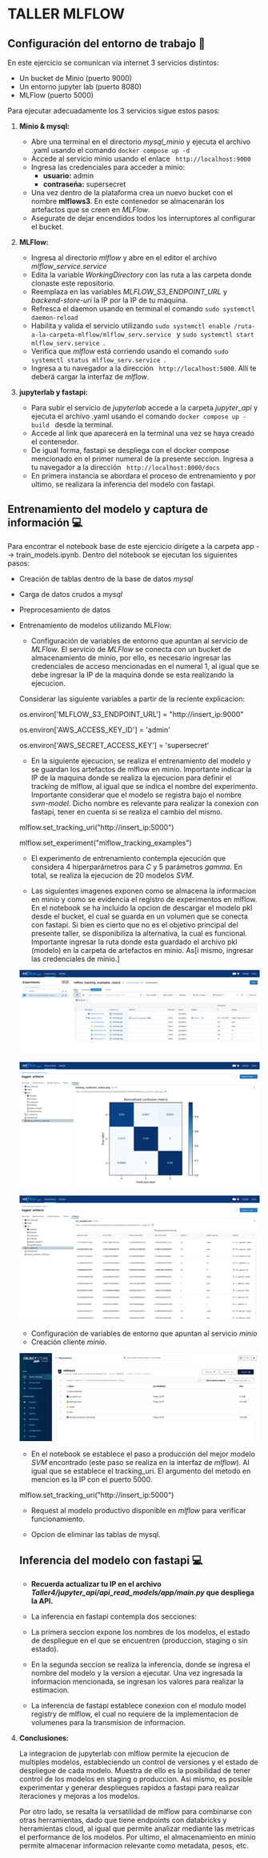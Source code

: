 # TALLER MLFLOW #

## Configuración del entorno de trabajo :wrench: ##

En este ejercicio se comunican vía internet 3 servicios distintos:
- Un bucket de Minio (puerto 9000)
- Un entorno jupyter lab (puerto 8080)
- MLFlow (puerto 5000)

Para ejecutar adecuadamente los 3 servicios sigue estos pasos:
1. **Minio & mysql:**
   - Abre una terminal en el directorio *mysql_minio* y ejecuta el archivo .yaml usando el comando ```docker compose up -d ```
   - Accede al servicio minio usando el enlace ``` http://localhost:9000```
   - Ingresa las credenciales para acceder a minio:
     - **usuario:** admin
     - **contraseña:** supersecret
   - Una vez dentro de la plataforma crea un nuevo bucket con el nombre **mlflows3**. En este contenedor se almacenarán los artefactos que se creen en *MLFlow*.
   - Asegurate de dejar encendidos todos los interruptores al configurar el bucket.

2. **MLFlow:**
   - Ingresa al directorio *mlflow* y abre en el editor el archivo *mlflow_service.service*
   - Edita la variable *WorkingDirectory* con las ruta a las carpeta donde clonaste este repositorio.
   - Reemplaza en las variables *MLFLOW_S3_ENDPOINT_URL* y *backend-store-uri* la IP por la IP de tu máquina.
   - Refresca el daemon usando en terminal el comando ``` sudo systemctl daemon-reload ```
   - Habilita y valida el servicio utilizando ```sudo systemctl enable /ruta-a-la-carpeta-mlflow/mlflow_serv.service ``` y ```sudo systemctl start mlflow_serv.service ```.
   - Verifica que *mlflow* está corriendo usando el comando ```sudo systemctl status mlflow_serv.service ```.
   - Ingresa a tu navegador a la dirección ``` http://localhost:5000```. Allí te deberá cargar la interfaz de *mlflow*.

3. **jupyterlab y fastapi:**
   -  Para subir el servicio de *jupyterlab* accede a la carpeta *jupyter_api* y ejecuta el archivo .yaml usando el comando ```docker compose up -build ``` desde la terminal.
   - Accede al link que aparecerá en la terminal una vez se haya creado el contenedor.
   - De igual forma, fastapi se despliega con el docker compose mencionado en el primer numeral de la presente seccion. Ingresa a tu navegador a la dirección ``` http://localhost:8000/docs```
   - En primera instancia se abordara el proceso de entrenamiento y por ultimo, se realizara la inferencia del modelo con fastapi.

## Entrenamiento del modelo y captura de información :computer: ##

Para encontrar el notebook base de este ejercicio dirígete a la carpeta app --> train_models.ipynb. Dentro del notebook se ejecutan los siguientes pasos:

- Creación de tablas dentro de la base de datos *mysql*
- Carga de datos crudos a *mysql*
- Preprocesamiento de datos
- Entrenamiento de modelos utilizando MLFlow:
  - Configuración de variables de entorno que apuntan al servicio de *MLFlow*. El servicio de *MLFlow* se conecta con un bucket de almacenamiento de minio, por ello, es necesario ingresar las credenciales de acceso mencionadas en el numeral 1, al igual que se debe ingresar la IP de la maquina donde se esta realizando la ejecucion.

  Considerar las siguiente variables a partir de la reciente explicacion:

  os.environ['MLFLOW_S3_ENDPOINT_URL'] = "http://insert_ip:9000"

  os.environ['AWS_ACCESS_KEY_ID'] = 'admin'

  os.environ['AWS_SECRET_ACCESS_KEY'] = 'supersecret'

  - En la siguiente ejecucion, se realiza el entrenamiento del modelo y se guardan los artefactos de mlflow en minio. Importante indicar la IP de la maquina donde se realiza la ejecucion para definir el tracking de mlflow, al igual que se indica el nombre del experimento. Importante considerar que el modelo se registra bajo el nombre *svm-model*.
  Dicho nombre es relevante para realizar la conexion con fastapi, tener en cuenta si se realiza el cambio del mismo.

  mlflow.set_tracking_uri("http://insert_ip:5000")

  mlflow.set_experiment("mlflow_tracking_examples")
 
  - El experimento de entrenamiento contempla ejecución que considera 4 hiperparámetros para *C* y 5 parámetros *gamma*. En total, se realiza la ejecucion de 20 modelos *SVM*.

  - Las siguientes imagenes exponen como se almacena la informacion en minio y como se evidencia el registro de experimentos en mlflow. En el notebook se ha incluido la opcion de descargar el modelo pkl desde el bucket, el cual se guarda en un volumen que se conecta con fastapi. Si bien es cierto que no es el objetivo principal del presente taller, se disponibiliza la alternativa, la cual es funcional. Importante ingresar la ruta donde esta guardado el archivo pkl (modelo) en la carpeta de artefactos en minio. As[i mismo, ingresar las credenciales de minio.]

   ![ejecucion-entrenamiento-en-mlflow](imgs/corrida-mlflow.png)

   ![confusion-matrix](imgs/matriz-confusion-mlflow.png)

   ![ejeciones](imgs/corridas-mlflow.png)

  - Configuración de variables de entorno que apuntan al servicio *minio*
  - Creación cliente *minio*.

   ![minio](imgs/minio-metadata.png)

  - En el notebook se establece el paso a producción del mejor modelo *SVM* encontrado (este paso se realiza en la interfaz de *mlflow*). Al igual que se establece el tracking_uri. El argumento del metodo en mencion es la IP con el puerto 5000.

  mlflow.set_tracking_uri("http://insert_ip:5000")

  - Request al modelo productivo disponible en *mlflow* para verificar funcionamiento. 

  - Opcion de eliminar las tablas de mysql.

  ## Inferencia del modelo con fastapi :computer: ##

  - **Recuerda actualizar tu IP en el archivo *Taller4/jupyter_api/api_read_models/app/main.py* que despliega la API.** 
  - La inferencia en fastapi contempla dos secciones:

   - La primera seccion expone los nombres de los modelos, el estado de despliegue en el que se encuentren (produccion, staging o sin estado). 

   - En la segunda seccion se realiza la inferencia, donde se ingresa el nombre del modelo y la version a ejecutar. Una vez ingresada la informacion mencionada, se ingresan los valores para realizar la estimacion.

   - La inferencia de fastapi establece conexion con el modulo model registry de mlflow, el cual no requiere de la implementacion de volumenes para la transmision de informacion.


4. **Conclusiones:**

   La integracion de jupyterlab con mlflow permite la ejecucion de multiples modelos, estableciendo un control de versiones y el estado de despliegue de cada modelo. Muestra de ello es la posibilidad de tener control de los modelos en staging o produccion. Asi mismo, es posible experimentar y generar despliegues rapidos a fastapi para realizar iteraciones y mejoras a los modelos.

   Por otro lado, se resalta la versatilidad de mlflow para combinarse con otras herramientas, dado que tiene endpoints con databricks y herramientas cloud, al igual que permite analizar mediante las metricas el performance de los modelos. Por ultimo, el almacenamiento en minio permite almacenar informacion relevante como metadata, pesos, etc.
